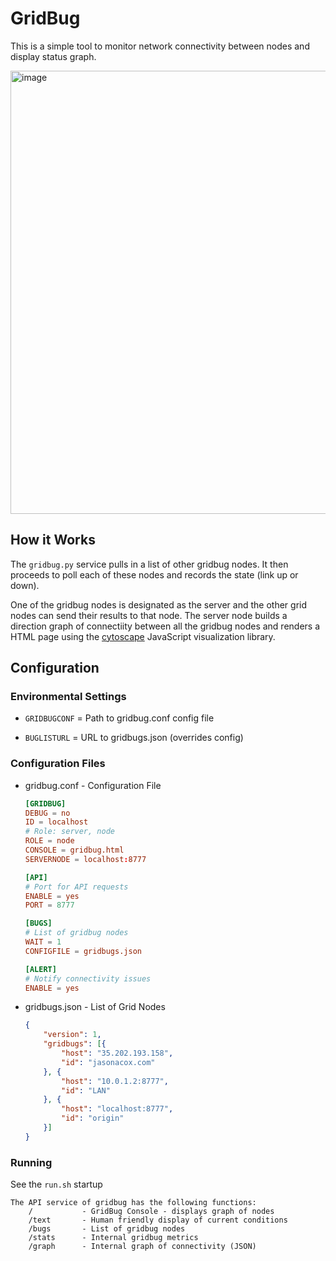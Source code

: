# GridBug
This is a simple tool to monitor network connectivity between nodes and display status graph.

<img width="709" alt="image" src="https://user-images.githubusercontent.com/836718/193499507-faad0b45-d41f-4a72-afbb-0d3ed5f240f0.png">

## How it Works
The `gridbug.py` service pulls in a list of other gridbug nodes. It then proceeds to poll each of these nodes and records the state (link up or down).  

One of the gridbug nodes is designated as the server and the other grid nodes can send their results to that node.  The server node builds a direction graph of connectiity between all the gridbug nodes and renders a HTML page using the [cytoscape](https://cytoscape.org/) JavaScript visualization library.

## Configuration

### Environmental Settings

* `GRIDBUGCONF` = Path to gridbug.conf config file

* `BUGLISTURL` = URL to gridbugs.json (overrides config)

### Configuration Files

* gridbug.conf - Configuration File
    ```conf
    [GRIDBUG]
    DEBUG = no
    ID = localhost
    # Role: server, node
    ROLE = node
    CONSOLE = gridbug.html
    SERVERNODE = localhost:8777

    [API]
    # Port for API requests
    ENABLE = yes
    PORT = 8777

    [BUGS]
    # List of gridbug nodes
    WAIT = 1
    CONFIGFILE = gridbugs.json

    [ALERT]
    # Notify connectivity issues
    ENABLE = yes
    ```                             

* gridbugs.json - List of Grid Nodes
    ```json
    {
        "version": 1,
        "gridbugs": [{
            "host": "35.202.193.158",
            "id": "jasonacox.com"
        }, {
            "host": "10.0.1.2:8777",
            "id": "LAN"
        }, {
            "host": "localhost:8777",
            "id": "origin"
        }]
    }
    ```

### Running

See the `run.sh` startup

    The API service of gridbug has the following functions:
        /           - GridBug Console - displays graph of nodes      
        /text       - Human friendly display of current conditions
        /bugs       - List of gridbug nodes
        /stats      - Internal gridbug metrics
        /graph      - Internal graph of connectivity (JSON)
